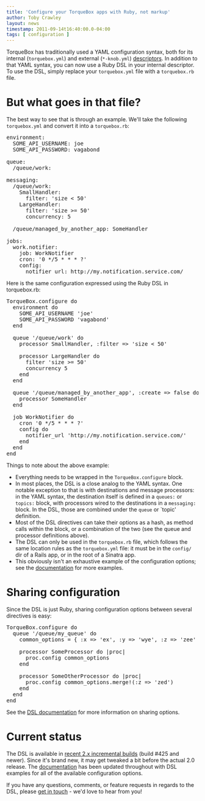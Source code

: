 ```yaml
---
title: 'Configure your TorqueBox apps with Ruby, not markup'
author: Toby Crawley
layout: news
timestamp: 2011-09-14t16:40:00.0-04:00
tags: [ configuration ]
---
```


[descriptors]: /2x/builds/LATEST/html-docs/deployment-descriptors.html
[ruby-descriptors]: /2x/builds/LATEST/html-docs/deployment-descriptors.html#ruby-descriptor-layout
[2x-builds]: /2x/builds/
[documentation]: /2x/builds/LATEST/html-docs/
[community]: /community

TorqueBox has traditionally used a YAML configuration syntax, both for its
internal (`torquebox.yml`) and external (`*-knob.yml`) [descriptors]. 
In addition to that YAML syntax, you can now use a Ruby DSL in your internal
descriptor. To use the DSL, simply replace your `torquebox.yml` file with a 
`torquebox.rb` file.

# But what goes in that file?

The best way to see that is through an example. We'll take the following 
`torquebox.yml` and convert it into a `torquebox.rb`:

<pre class="syntax yaml">environment:
  SOME_API_USERNAME: joe
  SOME_API_PASSWORD: vagabond
  
queue:
  /queue/work:
  
messaging:
  /queue/work:
    SmallHandler:
      filter: 'size < 50'
    LargeHandler:
      filter: 'size >= 50'
      concurrency: 5
  
  /queue/managed_by_another_app: SomeHandler

jobs:
  work.notifier:
    job: WorkNotifier
    cron: '0 */5 * * * ?'
    config:
      notifier_url: http://my.notification.service.com/</pre>
      
Here is the same configuration expressed using the Ruby DSL in
torquebox.rb:

<pre class="syntax ruby">TorqueBox.configure do
  environment do 
    SOME_API_USERNAME 'joe'
    SOME_API_PASSWORD 'vagabond'
  end

  queue '/queue/work' do 
    processor SmallHandler, :filter => 'size < 50'
    
    processor LargeHandler do 
      filter 'size >= 50'
      concurrency 5
    end
  end
  
  queue '/queue/managed_by_another_app', :create => false do
    processor SomeHandler
  end
    
  job WorkNotifier do 
    cron '0 */5 * * * ?'
    config do 
      notifier_url 'http://my.notification.service.com/'
    end
  end
end</pre>
    
Things to note about the above example:

* Everything needs to be wrapped in the `TorqueBox.configure` block.
* In most places, the DSL is a close analog to the YAML syntax. One notable
  exception to that is with destinations and message processors: in the YAML
  syntax, the destination itself is defined in a `queues:` or `topics:` block,
  with processors wired to the destinations in a `messaging:` block.
  In the DSL, those are combined under the `queue` or `topic' definition.
* Most of the DSL directives can take their options as a hash, as method calls 
  within the block, or a combination of the two (see the queue and processor 
  definitions above). 
* The DSL can only be used in the `torquebox.rb` file, which follows
  the same location rules as the `torquebox.yml` file: it must be in the
  `config/` dir of a Rails app, or in the root of a Sinatra app. 
* This obviously isn't an exhaustive example of the configuration options;
  see the [documentation] for more examples.

# Sharing configuration

Since the DSL is just Ruby, sharing configuration options between several directives
is easy:

<pre class="syntax ruby">TorqueBox.configure do 
  queue '/queue/my_queue' do 
    common_options = { :x => 'ex', :y => 'wye', :z => 'zee' }

    processor SomeProcessor do |proc|
      proc.config common_options
    end
    
    processor SomeOtherProcessor do |proc|
      proc.config common_options.merge!(:z => 'zed')
    end
  end
end</pre>

See the [DSL documentation][ruby-descriptors] for more information on sharing options.

# Current status

The DSL is available in [recent 2.x incremental builds][2x-builds] (build #425 and newer). Since
it's brand new, it may get tweaked a bit before the actual 2.0 release. The 
[documentation] has been updated throughout with DSL examples for all of the
available configuration options.

If you have any questions, comments, or feature requests in regards to the DSL, please 
[get in touch][community] - we'd love to hear from you!
